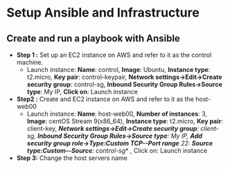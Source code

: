 # Setup Ansible and Infrastructure
## Create and run a playbook with Ansible
  - **Step 1 :** Set up an EC2 instance on AWS and refer to it as the control machine.
    - Launch instance: **Name**: control, **Image**: Ubuntu, **Instance type**: t2.micro, **Key pair**: control-keypair, **Network settings->Edit->Create security group**: control-sg, **Inbound Security Group Rules->Source type**: My IP, **Click on**: Launch instance
- **Step2 :** Create and EC2 instance on AWS and refer to it as the host-web00
    - Launch instance: **Name**: host-web00, **Number of instances**: 3, **Image**: centOS Stream 9(x86_64), **Instance type**: t2.micro, **Key pair**: client-key, ***Network settings->Edit->Create security group**: client-sg, **Inbound Security Group Rules->Source type**: My IP, **Add security group role->Type:Custom TCP--Port range** 22: **Source type:Custom--Source**: control-sg** , Click on: Launch instance
- **Step 3:** Change the host servers name

